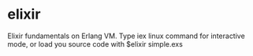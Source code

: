 # elixir
Elixir fundamentals on Erlang VM. Type iex linux command for interactive mode, or load you source code with $elixir simple.exs
